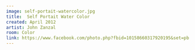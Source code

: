 ```yaml
---
image: self-portait-watercolor.jpg
title:  Self Portait Water Color
created: April 2012
artist: John Zanzal
room: Color
link: https://www.facebook.com/photo.php?fbid=10158660317920195&set=pb.846910194.-2207520000..&type=3&theater
---
```



